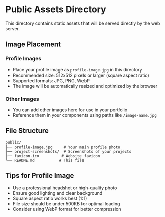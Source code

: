 # Public Assets Directory

This directory contains static assets that will be served directly by the web server.

## Image Placement

### Profile Images
- Place your profile image as `profile-image.jpg` in this directory
- Recommended size: 512x512 pixels or larger (square aspect ratio)
- Supported formats: JPG, PNG, WebP
- The image will be automatically resized and optimized by the browser

### Other Images
- You can add other images here for use in your portfolio
- Reference them in your components using paths like `/image-name.jpg`

## File Structure
```
public/
├── profile-image.jpg     # Your main profile photo
├── project-screenshots/  # Screenshots of your projects
├── favicon.ico          # Website favicon
└── README.md           # This file
```

## Tips for Profile Image
- Use a professional headshot or high-quality photo
- Ensure good lighting and clear background
- Square aspect ratio works best (1:1)
- File size should be under 500KB for optimal loading
- Consider using WebP format for better compression
